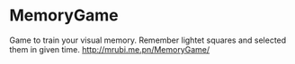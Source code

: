 # MemoryGame 

Game to train your visual memory.
Remember lightet squares and selected them in given time.
http://mrubi.me.pn/MemoryGame/
